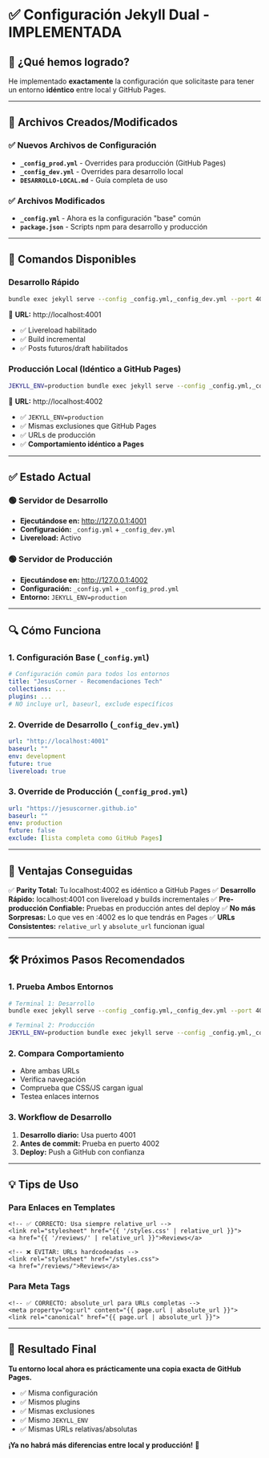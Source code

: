 # ✅ Configuración Jekyll Dual - IMPLEMENTADA

## 🎯 ¿Qué hemos logrado?

He implementado **exactamente** la configuración que solicitaste para tener un entorno **idéntico** entre local y GitHub Pages.

---

## 📁 Archivos Creados/Modificados

### ✅ Nuevos Archivos de Configuración
- **`_config_prod.yml`** - Overrides para producción (GitHub Pages)
- **`_config_dev.yml`** - Overrides para desarrollo local
- **`DESARROLLO-LOCAL.md`** - Guía completa de uso

### ✅ Archivos Modificados
- **`_config.yml`** - Ahora es la configuración "base" común
- **`package.json`** - Scripts npm para desarrollo y producción

---

## 🚀 Comandos Disponibles

### Desarrollo Rápido
```bash
bundle exec jekyll serve --config _config.yml,_config_dev.yml --port 4001
```
🔗 **URL:** http://localhost:4001
- ✅ Livereload habilitado
- ✅ Build incremental
- ✅ Posts futuros/draft habilitados

### Producción Local (Idéntico a GitHub Pages)
```bash
JEKYLL_ENV=production bundle exec jekyll serve --config _config.yml,_config_prod.yml --port 4002
```
🔗 **URL:** http://localhost:4002
- ✅ `JEKYLL_ENV=production`
- ✅ Mismas exclusiones que GitHub Pages
- ✅ URLs de producción
- ✅ **Comportamiento idéntico a Pages**

---

## ✅ Estado Actual

### 🟢 Servidor de Desarrollo
- **Ejecutándose en:** http://127.0.0.1:4001
- **Configuración:** `_config.yml` + `_config_dev.yml`
- **Livereload:** Activo

### 🟢 Servidor de Producción
- **Ejecutándose en:** http://127.0.0.1:4002
- **Configuración:** `_config.yml` + `_config_prod.yml`
- **Entorno:** `JEKYLL_ENV=production`

---

## 🔍 Cómo Funciona

### 1. Configuración Base (`_config.yml`)
```yaml
# Configuración común para todos los entornos
title: "JesusCorner - Recomendaciones Tech"
collections: ...
plugins: ...
# NO incluye url, baseurl, exclude específicos
```

### 2. Override de Desarrollo (`_config_dev.yml`)
```yaml
url: "http://localhost:4001"
baseurl: ""
env: development
future: true
livereload: true
```

### 3. Override de Producción (`_config_prod.yml`)
```yaml
url: "https://jesuscorner.github.io"
baseurl: ""
env: production
future: false
exclude: [lista completa como GitHub Pages]
```

---

## 🎯 Ventajas Conseguidas

✅ **Parity Total:** Tu localhost:4002 es idéntico a GitHub Pages
✅ **Desarrollo Rápido:** localhost:4001 con livereload y builds incrementales
✅ **Pre-producción Confiable:** Pruebas en producción antes del deploy
✅ **No más Sorpresas:** Lo que ves en :4002 es lo que tendrás en Pages
✅ **URLs Consistentes:** `relative_url` y `absolute_url` funcionan igual

---

## 🛠️ Próximos Pasos Recomendados

### 1. Prueba Ambos Entornos
```bash
# Terminal 1: Desarrollo
bundle exec jekyll serve --config _config.yml,_config_dev.yml --port 4001

# Terminal 2: Producción
JEKYLL_ENV=production bundle exec jekyll serve --config _config.yml,_config_prod.yml --port 4002
```

### 2. Compara Comportamiento
- Abre ambas URLs
- Verifica navegación
- Comprueba que CSS/JS cargan igual
- Testea enlaces internos

### 3. Workflow de Desarrollo
1. **Desarrollo diario:** Usa puerto 4001
2. **Antes de commit:** Prueba en puerto 4002
3. **Deploy:** Push a GitHub con confianza

---

## 💡 Tips de Uso

### Para Enlaces en Templates
```liquid
<!-- ✅ CORRECTO: Usa siempre relative_url -->
<link rel="stylesheet" href="{{ '/styles.css' | relative_url }}">
<a href="{{ '/reviews/' | relative_url }}">Reviews</a>

<!-- ❌ EVITAR: URLs hardcodeadas -->
<link rel="stylesheet" href="/styles.css">
<a href="/reviews/">Reviews</a>
```

### Para Meta Tags
```liquid
<!-- ✅ CORRECTO: absolute_url para URLs completas -->
<meta property="og:url" content="{{ page.url | absolute_url }}">
<link rel="canonical" href="{{ page.url | absolute_url }}">
```

---

## 🎉 Resultado Final

**Tu entorno local ahora es prácticamente una copia exacta de GitHub Pages.**

- ✅ Misma configuración
- ✅ Mismos plugins
- ✅ Mismas exclusiones
- ✅ Mismo `JEKYLL_ENV`
- ✅ Mismas URLs relativas/absolutas

**¡Ya no habrá más diferencias entre local y producción!** 🚀
